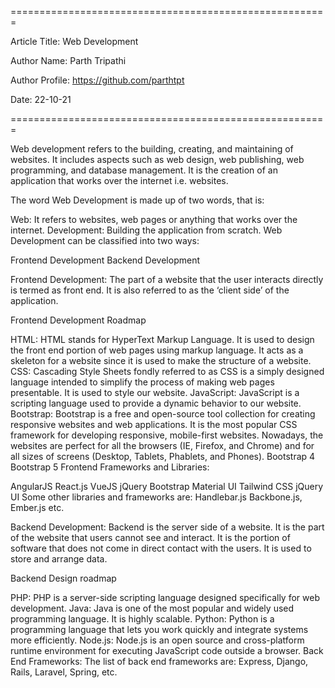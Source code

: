
=======================================================

Article Title: Web Development

Author Name: Parth Tripathi

Author Profile: https://github.com/parthtpt

Date: 22-10-21

=======================================================

Web development refers to the building, creating, and maintaining of websites. It includes aspects such as web design, web publishing, web programming, and database management. It is the creation of an application that works over the internet i.e. websites.



The word Web Development is made up of two words, that is:

Web: It refers to websites, web pages or anything that works over the internet.
Development: Building the application from scratch.
Web Development can be classified into two ways:

Frontend Development
Backend Development
  



Frontend Development: The part of a website that the user interacts directly is termed as front end. It is also referred to as the ‘client side’ of the application.

Frontend Development Roadmap

HTML: HTML stands for HyperText Markup Language. It is used to design the front end portion of web pages using markup language. It acts as a skeleton for a website since it is used to make the structure of a website.
CSS: Cascading Style Sheets fondly referred to as CSS is a simply designed language intended to simplify the process of making web pages presentable. It is used to style our website.
JavaScript: JavaScript is a scripting language used to provide a dynamic behavior to our website.
Bootstrap: Bootstrap is a free and open-source tool collection for creating responsive websites and web applications. It is the most popular CSS framework for developing responsive, mobile-first websites. Nowadays, the websites are perfect for all the browsers (IE, Firefox, and Chrome) and for all sizes of screens (Desktop, Tablets, Phablets, and Phones).
Bootstrap 4
Bootstrap 5
Frontend Frameworks and Libraries:

AngularJS
React.js
VueJS
jQuery
Bootstrap
Material UI
Tailwind CSS
jQuery UI
Some other libraries and frameworks are: Handlebar.js Backbone.js, Ember.js etc.


Backend Development: Backend is the server side of a website. It is the part of the website that users cannot see and interact. It is the portion of software that does not come in direct contact with the users. It is used to store and arrange data.

Backend Design roadmap

PHP: PHP is a server-side scripting language designed specifically for web development.
Java: Java is one of the most popular and widely used programming language. It is highly scalable.
Python: Python is a programming language that lets you work quickly and integrate systems more efficiently.
Node.js: Node.js is an open source and cross-platform runtime environment for executing JavaScript code outside a browser.
Back End Frameworks: The list of back end frameworks are: Express, Django, Rails, Laravel, Spring, etc.

